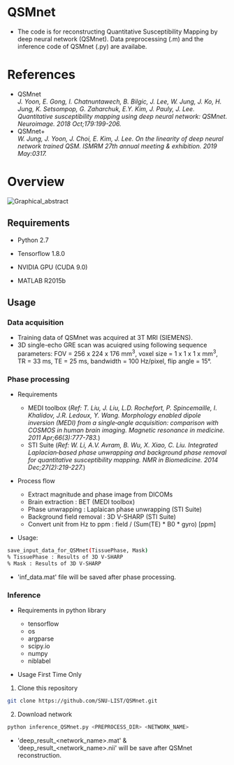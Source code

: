 # QSMnet
* The code is for reconstructing Quantitative Susceptibility Mapping by deep neural network (QSMnet). Data preprocessing (.m) and the inference code of QSMnet (.py) are availabe. 

# References
* QSMnet </br>
_J. Yoon, E. Gong, I. Chatnuntawech, B. Bilgic, J. Lee, W. Jung, J. Ko, H. Jung, K. Setsompop, G. Zaharchuk, E.Y. Kim, J. Pauly, J. Lee.
Quantitative susceptibility mapping using deep neural network: QSMnet.
Neuroimage. 2018 Oct;179:199-206._
* QSMnet+ </br>
_W. Jung, J. Yoon, J. Choi, E. Kim, J. Lee. On the linearity of deep neural network trained QSM.
ISMRM 27th annual meeting & exhibition. 2019 May:0317._

# Overview
![Graphical_abstract](https://user-images.githubusercontent.com/29892433/62440733-5d4ad300-b78c-11e9-975d-ca56e77422aa.jpg)


## Requirements
* Python 2.7

* Tensorflow 1.8.0

* NVIDIA GPU (CUDA 9.0)

* MATLAB R2015b

## Usage

### Data acquisition
* Training data of QSMnet was acquired at 3T MRI (SIEMENS).
* 3D single-echo GRE scan was acuiqred using following sequence parameters: FOV = 256 x 224 x 176 mm<sup>3</sup>, voxel size = 1 x 1 x 1 x mm<sup>3</sup>, TR = 33 ms, TE = 25 ms, bandwidth = 100 Hz/pixel, flip angle = 15°.


### Phase processing
* Requirements
  * MEDI toolbox (_Ref: T. Liu, J. Liu, L.D. Rochefort, P. Spincemaille, I. Khalidov, J.R. Ledoux, Y. Wang. Morphology enabled dipole inversion (MEDI) from a single‐angle acquisition: comparison with COSMOS in human brain imaging. Magnetic resonance in medicine. 2011 Apr;66(3):777-783._)
  * STI Suite (_Ref: W. Li, A.V. Avram, B. Wu, X. Xiao, C. Liu. Integrated Laplacian‐based phase unwrapping and background phase removal for quantitative susceptibility mapping. NMR in Biomedicine. 2014 Dec;27(2):219-227._)
  
* Process flow
  * Extract magnitude and phase image from DICOMs
  * Brain extraction : BET (MEDI toolbox)
  * Phase unwrapping : Laplaican phase unwrapping (STI Suite)
  * Background field removal : 3D V-SHARP (STI Suite)
  * Convert unit from Hz to ppm : field / (Sum(TE) * B0 * gyro) [ppm]
  
* Usage:
```bash
save_input_data_for_QSMnet(TissuePhase, Mask)
% TissuePhase : Results of 3D V-SHARP
% Mask : Results of 3D V-SHARP
```
  * 'inf_data.mat' file will be saved after phase processing.
  
### Inference
* Requirements in python library
  * tensorflow
  * os
  * argparse
  * scipy.io
  * numpy
  * niblabel

* Usage
First Time Only
1. Clone this repository

```bash
git clone https://github.com/SNU-LIST/QSMnet.git
```
2. Download network 
```bash
python inference_QSMnet.py <PREPROCESS_DIR> <NETWORK_NAME>
```
  * 'deep_result_<network_name>.mat' & 'deep_result_<network_name>.nii' will be save after QSMnet reconstruction.

